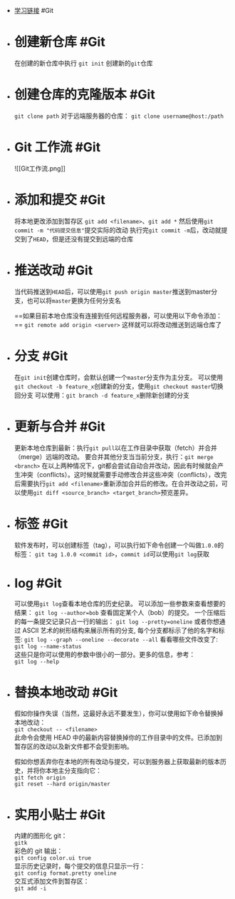 - [学习链接](https://rogerdudler.github.io/git-guide/index.zh.html) #Git
- # 创建新仓库 #Git
  在创建的新仓库中执行 `git init` 创建新的`git`仓库
- # 创建仓库的克隆版本 #Git
  `git clone path`
  对于远端服务器的仓库：
  `git clone username@host:/path`
- # Git 工作流 #Git
  ![[Git工作流.png]]
- # 添加和提交 #Git
  将本地更改添加到暂存区
  `git add <filename>`、`git add *`
  然后使用`git commit -m "代码提交信息"`提交实际的改动
  执行完`git commit -m`后，改动就提交到了`HEAD`，但是还没有提交到远端的仓库
- # 推送改动 #Git
  
  当代码推送到`HEAD`后，可以使用`git push origin master`推送到master分支，也可以将`master`更换为任何分支名
  
  ==如果目前本地仓库没有连接到任何远程服务器，可以使用以下命令添加：==
  `git remote add origin <server>`
  这样就可以将改动推送到远端仓库了
- # 分支 #Git
  在`git init`创建仓库时，会默认创建一个`master`分支作为主分支。
  可以使用`git checkout -b feature_x`创建新的分支，使用`git checkout master`切换回分支
  可以使用：`git branch -d feature_x`删除新创建的分支
- # 更新与合并 #Git
  更新本地仓库到最新：执行`git pull`以在工作目录中获取（fetch）并合并（merge）远端的改动。
  要合并其他分支当当前分支，执行：`git merge <branch>`
  在以上两种情况下，git都会尝试自动合并改动，因此有时候就会产生冲突（conflicts）。这时候就需要手动修改合并这些冲突（conflicts），改完后需要执行`git add <filename>`重新添加合并后的修改。在合并改动之前，可以使用`git diff <source_branch> <target_branch>`预览差异。
- # 标签 #Git
  软件发布时，可以创建标签（tag），可以执行如下命令创建一个叫做`1.0.0`的标签：
  `git tag 1.0.0 <commit id>`，`commit id`可以使用`git log`获取
- # log #Git
  可以使用`git log`查看本地仓库的历史纪录。
  可以添加一些参数来查看想要的结果：
  `git log --author=bob`    查看固定某个人（bob）的提交。
  一个压缩后的每一条提交记录只占一行的输出：
  `git log --pretty=oneline`
  或者你想通过 ASCII 艺术的树形结构来展示所有的分支, 每个分支都标示了他的名字和标签:
  `git log --graph --oneline --decorate --all`
  看看哪些文件改变了:  
  `git log --name-status`  
  这些只是你可以使用的参数中很小的一部分。更多的信息，参考：  
  `git log --help`
- # 替换本地改动 #Git
  假如你操作失误（当然，这最好永远不要发生），你可以使用如下命令替换掉本地改动：  
  `git checkout -- <filename>`  
  此命令会使用 HEAD 中的最新内容替换掉你的工作目录中的文件。已添加到暂存区的改动以及新文件都不会受到影响。
  
  假如你想丢弃你在本地的所有改动与提交，可以到服务器上获取最新的版本历史，并将你本地主分支指向它：  
  `git fetch origin`  
  `git reset --hard origin/master`
- # 实用小贴士 #Git
  
  内建的图形化 git：  
  `gitk`  
  彩色的 git 输出：  
  `git config color.ui true`  
  显示历史记录时，每个提交的信息只显示一行：  
  `git config format.pretty oneline`  
  交互式添加文件到暂存区：  
  `git add -i`